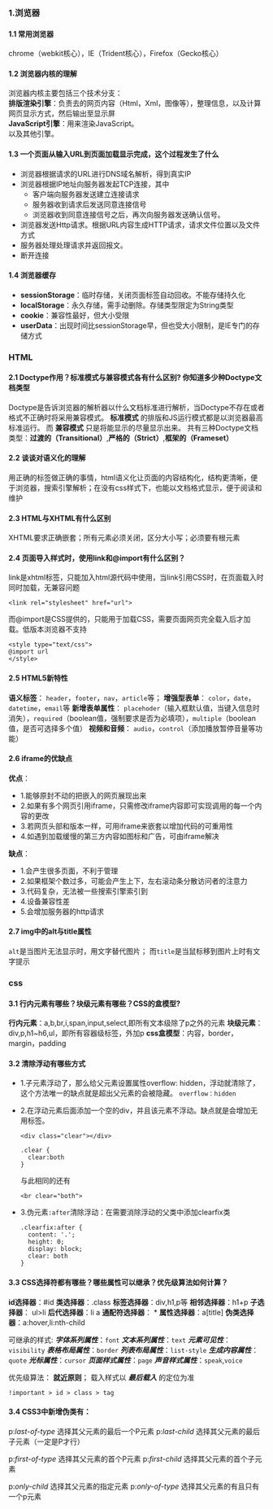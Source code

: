 ### 1.浏览器
#### 1.1  常用浏览器
chrome（webkit核心），IE（Trident核心），Firefox（Gecko核心）

#### 1.2  浏览器内核的理解
浏览器内核主要包括三个技术分支：  
__排版渲染引擎__：负责去的网页内容（Html，Xml，图像等），整理信息，以及计算网页显示方式，然后输出至显示屏  
__JavaScript引擎__：用来渲染JavaScript。  
以及其他引擎。

#### 1.3  一个页面从输入URL到页面加载显示完成，这个过程发生了什么
* 浏览器根据请求的URL进行DNS域名解析，得到真实IP  
* 浏览器根据IP地址向服务器发起TCP连接，其中  
  * 客户端向服务器发送建立连接请求  
  * 服务器收到请求后发送同意连接信号  
  * 浏览器收到同意连接信号之后，再次向服务器发送确认信号。  
* 浏览器发送Http请求。根据URL内容生成HTTP请求，请求文件位置以及文件方式  
* 服务器处理处理请求并返回报文。  
* 断开连接

#### 1.4  浏览器缓存
* __sessionStorage__：临时存储，关闭页面标签自动回收。不能存储持久化
* __localStorage__：永久存储，需手动删除。存储类型限定为String类型
* __cookie__：兼容性最好，但大小受限
* __userData__：出现时间比sessionStorage早，但也受大小限制，是IE专门的存储方式

### HTML
#### 2.1  Doctype作用？标准模式与兼容模式各有什么区别? 你知道多少种Doctype文档类型
Doctype是告诉浏览器的解析器以什么文档标准进行解析，当Doctype不存在或者格式不正确时将采用兼容模式。
__标准模式__ 的排版和JS运行模式都是以浏览器最高标准运行。
而 __兼容模式__ 只是将能显示的尽量显示出来。
共有三种Doctype文档类型：__过渡的（Transitional）__,__严格的（Strict）__,__框架的（Frameset）__

#### 2.2 谈谈对语义化的理解
用正确的标签做正确的事情，html语义化让页面的内容结构化，结构更清晰，便于浏览器，搜索引擎解析；在没有css样式下，也能以文档格式显示，便于阅读和维护

#### 2.3 HTML与XHTML有什么区别
XHTML要求正确嵌套；所有元素必须关闭，区分大小写；必须要有根元素

#### 2.4 页面导入样式时，使用link和@import有什么区别？
link是xhtml标签，只能加入html源代码中使用，当link引用CSS时，在页面载入时同时加载，无兼容问题
```
<link rel="stylesheet" href="url">
```
而@import是CSS提供的，只能用于加载CSS，需要页面网页完全载入后才加载。低版本浏览器不支持
```
<style type="text/css">
@import url
</style>
```
#### 2.5 HTML5新特性
__语义标签__： `header`，`footer`，`nav`，`article`等；
__增强型表单__： `color`，`date`，`datetime`，`email`等
__新增表单属性__： `placehoder`（输入框默认值，当键入信息时消失），`required`（boolean值，强制要求是否为必填项），`multiple`（boolean值，是否可选择多个值）
__视频和音频__： `audio`，`control`（添加播放暂停音量等功能）

#### 2.6 iframe的优缺点
__优点__：
* 1.能够原封不动的把嵌入的网页展现出来
* 2.如果有多个网页引用iframe，只需修改iframe内容即可实现调用的每一个内容的更改
* 3.若网页头部和版本一样，可用iframe来嵌套以增加代码的可重用性
* 4.如遇到加载缓慢的第三方内容如图标和广告，可由iframe解决
      
__缺点__：
* 1.会产生很多页面，不利于管理
* 2.如果框架个数过多，可能会产生上下，左右滚动条分散访问者的注意力
* 3.代码复杂，无法被一些搜索引擎索引到
* 4.设备兼容性差
* 5.会增加服务器的http请求

#### 2.7 img中的alt与title属性
`alt`是当图片无法显示时，用文字替代图片；
而`title`是当鼠标移到图片上时有文字提示


### css
#### 3.1 行内元素有哪些？块级元素有哪些？CSS的盒模型?
__行内元素__：a,b,br,i,span,input,select,即所有文本级除了p之外的元素
__块级元素__：div,p,h1~h6,ul，即所有容器级标签，外加p
__css盒模型__：内容，border，margin，padding

#### 3.2 清除浮动有哪些方式
* 1.子元素浮动了，那么给父元素设置属性overflow: hidden，浮动就清除了，这个方法唯一的缺点就是超出父元素的会被隐藏。
  ```overflow：hidden```

* 2.在浮动元素后面添加一个空的div，并且该元素不浮动。缺点就是会增加无用标签。
  ```
  <div class="clear"></div>
  ```

  ```
  .clear {
    clear:both
  }
  ```
  与此相同的还有
  ```
  <br clear="both">
  ```
* 3.伪元素`:after`清除浮动：在需要消除浮动的父类中添加clearfix类
  ```
  .clearfix:after {
    content: '.';
    height: 0;
    display: block;
    clear: both
  }
  ```

#### 3.3 CSS选择符都有哪些？哪些属性可以继承？优先级算法如何计算？
__id选择器__：#id
__类选择器__：.class
__标签选择器__：div,h1,p等
__相邻选择器__：h1+p
__子选择器__： ul>li
__后代选择器__：li a
__通配符选择器__： *
__属性选择器__：a[title]
__伪类选择器__：a:hover,li:nth-child

可继承的样式: 
___字体系列属性___：`font`
___文本系列属性___：`text`
___元素可见性___：`visibility`
___表格布局属性___：`border`
___列表布局属性___：`list-style`
___生成内容属性___：`quote`
___光标属性___：`cursor`
___页面样式属性___：`page`
___声音样式属性___：`speak`,`voice`

优先级算法：
__就近原则__；
载入样式以 ___最后载入___ 的定位为准
```
!important > id > class > tag
``` 

#### 3.4 CSS3中新增伪类有：
p:_last-of-type_  选择其父元素的最后一个P元素
p:_last-child_  选择其父元素的最后子元素（一定是P才行）

p:_first-of-type_  选择其父元素的首个P元素
p:_first-child_  选择其父元素的首个子元素

p:_only-child_  选择其父元素的指定元素
p:_only-of-type_  选择其父元素的有且只有一个p元素